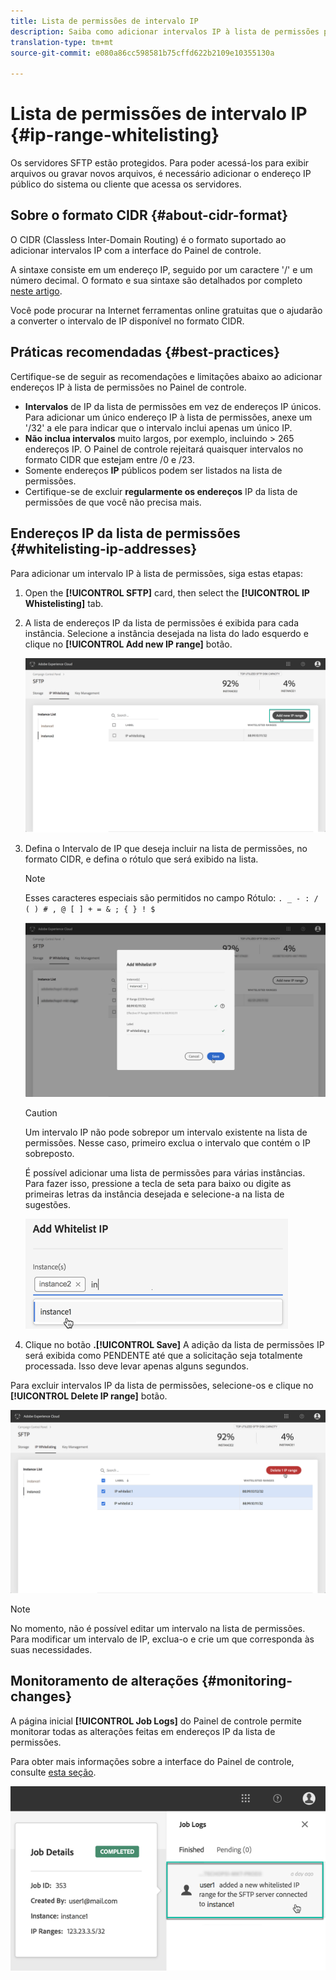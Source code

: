 ```yaml
---
title: Lista de permissões de intervalo IP
description: Saiba como adicionar intervalos IP à lista de permissões para acesso aos servidores SFTP
translation-type: tm+mt
source-git-commit: e080a86cc598581b75cffd622b2109e10355130a

---
```



# Lista de permissões de intervalo IP {#ip-range-whitelisting}

Os servidores SFTP estão protegidos. Para poder acessá-los para exibir arquivos ou gravar novos arquivos, é necessário adicionar o endereço IP público do sistema ou cliente que acessa os servidores.

## Sobre o formato CIDR {#about-cidr-format}

O CIDR (Classless Inter-Domain Routing) é o formato suportado ao adicionar intervalos IP com a interface do Painel de controle.

A sintaxe consiste em um endereço IP, seguido por um caractere '/' e um número decimal. O formato e sua sintaxe são detalhados por completo [neste artigo](https://whatismyipaddress.com/cidr).

Você pode procurar na Internet ferramentas online gratuitas que o ajudarão a converter o intervalo de IP disponível no formato CIDR.

## Práticas recomendadas {#best-practices}

Certifique-se de seguir as recomendações e limitações abaixo ao adicionar endereços IP à lista de permissões no Painel de controle.

* **Intervalos** de IP da lista de permissões em vez de endereços IP únicos. Para adicionar um único endereço IP à lista de permissões, anexe um '/32' a ele para indicar que o intervalo inclui apenas um único IP.
* **Não inclua intervalos** muito largos, por exemplo, incluindo &gt; 265 endereços IP. O Painel de controle rejeitará quaisquer intervalos no formato CIDR que estejam entre /0 e /23.
* Somente endereços **IP** públicos podem ser listados na lista de permissões.
* Certifique-se de excluir **regularmente os endereços** IP da lista de permissões de que você não precisa mais.

## Endereços IP da lista de permissões {#whitelisting-ip-addresses}

Para adicionar um intervalo IP à lista de permissões, siga estas etapas:

1. Open the **[!UICONTROL SFTP]** card, then select the **[!UICONTROL IP Whistelisting]** tab.
1. A lista de endereços IP da lista de permissões é exibida para cada instância. Selecione a instância desejada na lista do lado esquerdo e clique no **[!UICONTROL Add new IP range]** botão.

   ![](assets/control_panel_add_range.png)

1. Defina o Intervalo de IP que deseja incluir na lista de permissões, no formato CIDR, e defina o rótulo que será exibido na lista.

   >[!NOTE]
   >
   >Esses caracteres especiais são permitidos no campo Rótulo:
   > `. _ - : / ( ) # , @ [ ] + = & ; { } ! $`

   ![](assets/control_panel_add_range2.png)

   >[!CAUTION]
   >
   >Um intervalo IP não pode sobrepor um intervalo existente na lista de permissões. Nesse caso, primeiro exclua o intervalo que contém o IP sobreposto.
   >
   >É possível adicionar uma lista de permissões para várias instâncias. Para fazer isso, pressione a tecla de seta para baixo ou digite as primeiras letras da instância desejada e selecione-a na lista de sugestões.

   ![](assets/control_panel_add_range3.png)

1. Clique no botão **.[!UICONTROL Save]** A adição da lista de permissões IP será exibida como PENDENTE até que a solicitação seja totalmente processada. Isso deve levar apenas alguns segundos.

Para excluir intervalos IP da lista de permissões, selecione-os e clique no **[!UICONTROL Delete IP range]** botão.

![](assets/control_panel_delete_range2.png)

>[!NOTE]
>
>No momento, não é possível editar um intervalo na lista de permissões. Para modificar um intervalo de IP, exclua-o e crie um que corresponda às suas necessidades.

## Monitoramento de alterações {#monitoring-changes}

A página inicial **[!UICONTROL Job Logs]** do Painel de controle permite monitorar todas as alterações feitas em endereços IP da lista de permissões.

Para obter mais informações sobre a interface do Painel de controle, consulte [esta seção](../../discover/using/discovering-the-interface.md).

![](assets/control_panel_ip_logNEW.png)
